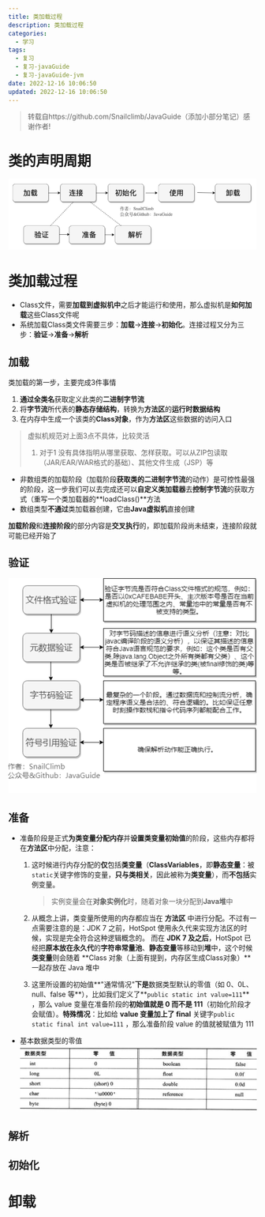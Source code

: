```yaml
---
title: 类加载过程
description: 类加载过程
categories:
  - 学习
tags:
  - 复习
  - 复习-javaGuide
  - 复习-javaGuide-jvm
date: 2022-12-16 10:06:50
updated: 2022-12-16 10:06:50
---
```


> 转载自https://github.com/Snailclimb/JavaGuide（添加小部分笔记）感谢作者!

# 类的声明周期

![image-20221216105424418](https://raw.githubusercontent.com/lwmfjc/lwmfjc.github.io.resource/main/img/image-20221216105424418.png)

# 类加载过程

- Class文件，需要**加载到虚拟机中**之后才能运行和使用，那么虚拟机是**如何加载**这些Class文件呢
- 系统加载Class类文件需要三步：**加载**->**连接**->**初始化**。连接过程又分为三步：**验证**->**准备**->**解析**

## 加载

类加载的第一步，主要完成3件事情

1. **通过全类名**获取定义此类的**二进制字节流**
2. 将**字节流**所代表的**静态存储结构**，转换为**方法区**的**运行时数据结构**
3. 在内存中生成一个该类的**Class对象**，作为**方法区**这些数据的访问入口

> 虚拟机规范对上面3点不具体，比较灵活
>
> 1. 对于1 没有具体指明从哪里获取、怎样获取。可以从ZIP包读取 （JAR/EAR/WAR格式的基础）、其他文件生成（JSP）等

- 非数组类的加载阶段（加载阶段**获取类的二进制字节流**的动作）是可控性最强的阶段，这一步我们可以去完成还可以**自定义类加载器**去**控制字节流**的获取方式（重写一个类加载器的**loadClass()**方法
- 数组类型**不通过**类加载器创建，它由**Java虚拟机**直接创建

**加载阶段**和**连接阶段**的部分内容是**交叉执行**的，即加载阶段尚未结束，连接阶段就可能已经开始了

## 验证

![验证阶段示意图](https://raw.githubusercontent.com/lwmfjc/lwmfjc.github.io.resource/main/img/%25E9%25AA%258C%25E8%25AF%2581%25E9%2598%25B6%25E6%25AE%25B5.png)

## 准备

- 准备阶段是正式**为类变量分配内存**并**设置类变量初始值**的阶段，这些内存都将在**方法区**中分配，注意：

  1. 这时候进行内存分配的**仅**包括**类变量**（**ClassVariables**，即**静态变量**：被```static```关键字修饰的变量，**只与类相关**，因此被称为**类变量**），而**不包括**实例变量。

     > 实例变量会在**对象实例化**时，随着对象一块分配到**Java堆**中

  2. 从概念上讲，类变量所使用的内存都应当在 **方法区** 中进行分配。不过有一点需要注意的是：JDK 7 之前，HotSpot 使用永久代来实现方法区的时候，实现是完全符合这种逻辑概念的。 而在 **JDK 7 及之后**，HotSpot 已经把**原本放在永久代**的**字符串常量池**、**静态变量**等移动到**堆**中，这个时候**类变量**则会随着 **Class 对象（上面有提到，内存区生成Class对象）**一起存放在 Java 堆中

  3. 这里所设置的初始值**"通常情况"**下是**数据类型默认的零值（如 0、0L、null、false 等**），比如我们定义了**`public static int value=111`** ，那么 value 变量在准备阶段的**初始值就是 0 而不是 111**（初始化阶段才会赋值）。**特殊情况**：比如给 **value 变量加上了 final** 关键字`public static final int value=111` ，那么准备阶段 value 的值就被赋值为 111

- 基本数据类型的零值
  ![image-20221216114118285](https://raw.githubusercontent.com/lwmfjc/lwmfjc.github.io.resource/main/img/image-20221216114118285.png)

## 解析



## 初始化

# 卸载